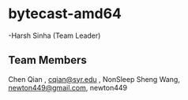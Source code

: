 bytecast-amd64
==============

-Harsh Sinha (Team Leader)

## Team Members ##

Chen Qian	, cqian@syr.edu	, NonSleep
Sheng Wang, newton449@gmail.com, newton449
